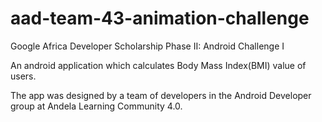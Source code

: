 # aad-team-43-animation-challenge
Google Africa Developer Scholarship Phase II: Android Challenge I

An android application which calculates Body Mass Index(BMI) value of users.

The app was designed by a team of developers in the Android Developer group at Andela Learning Community 4.0.
